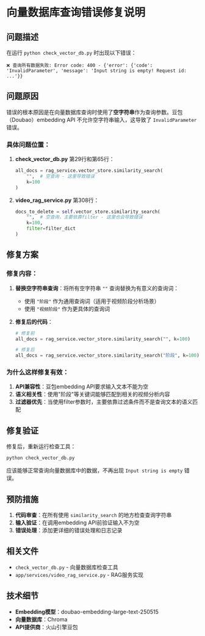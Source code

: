 # 向量数据库查询错误修复说明

## 问题描述

在运行 `python check_vector_db.py` 时出现以下错误：

```
❌ 查询所有数据失败: Error code: 400 - {'error': {'code': 'InvalidParameter', 'message': 'Input string is empty! Request id: ...'}}
```

## 问题原因

错误的根本原因是在向量数据库查询时使用了**空字符串**作为查询参数。豆包（Doubao）embedding API 不允许空字符串输入，这导致了 `InvalidParameter` 错误。

### 具体问题位置：

1. **check_vector_db.py** 第29行和第65行：
   ```python
   all_docs = rag_service.vector_store.similarity_search(
       "",  # 空查询 - 这里导致错误
       k=100
   )
   ```

2. **video_rag_service.py** 第308行：
   ```python
   docs_to_delete = self.vector_store.similarity_search(
       "",  # 空查询，主要依靠filter - 这里也会导致错误
       k=100,
       filter=filter_dict
   )
   ```

## 修复方案

### 修复内容：

1. **替换空字符串查询**：将所有空字符串 `""` 查询替换为有意义的查询词：
   - 使用 `"阶段"` 作为通用查询词（适用于视频阶段分析场景）
   - 使用 `"视频阶段"` 作为更具体的查询词

2. **修复后的代码**：
   ```python
   # 修复前
   all_docs = rag_service.vector_store.similarity_search("", k=100)
   
   # 修复后
   all_docs = rag_service.vector_store.similarity_search("阶段", k=100)
   ```

### 为什么这样修复有效：

1. **API兼容性**：豆包embedding API要求输入文本不能为空
2. **语义相关性**：使用"阶段"等关键词能够匹配到相关的视频分析内容
3. **过滤器优先**：当使用filter参数时，主要依靠过滤条件而不是查询文本的语义匹配

## 修复验证

修复后，重新运行检查工具：

```bash
python check_vector_db.py
```

应该能够正常查询向量数据库中的数据，不再出现 `Input string is empty` 错误。

## 预防措施

1. **代码审查**：在所有使用 `similarity_search` 的地方检查查询字符串
2. **输入验证**：在调用embedding API前验证输入不为空
3. **错误处理**：添加更详细的错误处理和日志记录

## 相关文件

- `check_vector_db.py` - 向量数据库检查工具
- `app/services/video_rag_service.py` - RAG服务实现

## 技术细节

- **Embedding模型**：doubao-embedding-large-text-250515
- **向量数据库**：Chroma
- **API提供商**：火山引擎豆包